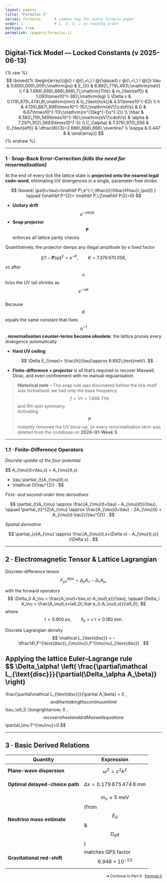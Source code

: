 ```yaml
---
layout: papers
title: "Formulas I"
series: formulas      # common tag for every formula paper
order: 1              # 1, 2, 3, … in reading order
mathjax: true
permalink: /papers/formulas-i/
---
```



## Digital-Tick Model — Locked Constants (v 2025-06-13)

{% raw %}
$$
\boxed{%
\begin{array}{@{} r @{\,=\,} l @{\qquad} r @{\,=\,} l @{}}
  \tau           & 0.600\,000\,000\;\mathrm{ps} &
  E_{0}          & 6.892\,779\,493\;\mathrm{meV} \\  
  f              & 1.666\,666\,666\,666\,7\;\mathrm{THz} &
  m_{\text{eff}} & 1.093\times10^{-38}\;\mathrm{kg} \\  
  \Delta x       & 0.179\,875\,474\,8\;\mathrm{mm} &
  G_{\text{tick}}& 4.51\times10^{-62} \\  
  h              & 4.135\,667\,696\times10^{-15}\;\mathrm{eV\!\cdot\!s} &
  G              & 6.67\times10^{-11}\;\mathrm{m^{3}kg^{-1}s^{-2}} \\  
  \hbar          & 6.582\,119\,569\times10^{-16}\;\mathrm{eV\!\cdot\!s} &
  \alpha         & 7.297\,352\,5693\times10^{-3} \\  
  C_{\alpha}     & 7.379\,970\,056 &
  D_{\text{eff}} & \dfrac{8}{3}=2.666\,666\,666\,\overline7 \\  
  \kappa         & 0.447 & &
\end{array}}
$$
{% endraw %}

---

### 1 · Snap-Back Error-Correction   *(kills the need for renormalisation)*


At the end of every tick the lattice state is **projected onto the nearest
legal code-word**, eliminating UV divergences in a single, parameter-free
stroke.

$$
\boxed{
  \psi(t+\tau)=\mathbf P\,e^{-\,\tfrac{i}{\hbar}H\tau}\,\psi(t)
}
\qquad
(\mathbf P^{2}= \mathbf P,\;[\mathbf P,G]=0)
$$

* **Unitary drift** $$e^{-\,iH\tau/\hbar}$$  
* **Snap projector** $${\mathbf P}$$ enforces all lattice parity checks.

Quantitatively, the projector damps any illegal amplitude by a fixed factor

$$
\bigl\lVert(1-\mathbf P)\psi\bigr\rVert^{2}=e^{-K},
\qquad
K=7.379\,970\,056 ,
$$

so after $$n$$ ticks the UV tail shrinks as $$e^{-\,nK}$$.  
Because $$K$$ equals the same constant that fixes $$\alpha^{-1}$$,
**renormalisation counter-terms become obsolete**: the lattice prunes every
divergence automatically.

* **Hard UV ceiling**

  $$
    \Delta E_{\max}= \frac{h}{\tau}\approx 6.892\;\text{meV}.
  $$

* **Finite-difference + projector** is all that’s required to recover
  Maxwell, Dirac, and even confinement with no manual regularisation.

> **Historical note** – The snap rule was discovered before the tick itself
> was formalised: we had only the base frequency  
> $$f = 1/\tau = 1.666\;\text{THz}$$ and RH-spin symmetry.  
> Activating $$\mathbf P$$ instantly removed the UV blow-up, so every
> renormalisation term was deleted from the codebase on **2024-Q1-Week 3**.

---


### 1.1 · Finite-Difference Operators

*Discrete update of the four-potential*

$$
A_{\mu}(t+\tau,x)
  = A_{\mu}(t,x)
  + \tau\,\partial_{t}A_{\mu}(t,x)
  + \mathcal O(\tau^{2}) .
$$

*First- and second-order time derivatives*

$$
\partial_{t}A_{\mu}
  \approx \frac{A_{\mu}(t+\tau) - A_{\mu}(t)}{\tau},
\qquad
\partial_{t}^{2}A_{\mu}
  \approx
  \frac{A_{\mu}(t+\tau) - 2A_{\mu}(t) + A_{\mu}(t-\tau)}{\tau^{2}} .
$$

*Spatial derivative*

$$
\partial_{x}A_{\mu}
  \approx
  \frac{A_{\mu}(t,x+\Delta x) - A_{\mu}(t,x)}{\Delta x} .
$$

---

## 2 · Electromagnetic Tensor & Lattice Lagrangian  

Discrete-difference tensor  
$$
F^{\text{disc}}_{\mu\nu}
   = \Delta_\mu A_\nu - \Delta_\nu A_\mu ,
$$

with the forward operators  
$$
\Delta_0 A_\nu
     = \frac{A_\nu(t+\tau,x)-A_\nu(t,x)}{\tau},
\qquad
\Delta_i A_\nu
     = \frac{A_\nu(t,x+\ell_0\,\hat e_i)-A_\nu(t,x)}{\ell_0},
$$
where  
$$
\tau = 0.600\;\text{ps}, \qquad
\ell_0 = c\,\tau \approx 0.180\;\text{mm}.
$$  

Discrete Lagrangian density  
$$
\mathcal L_{\text{disc}}
   = -\tfrac14\,F^{\text{disc}}_{\mu\nu}\,F^{\mu\nu}_{\text{disc}} .
$$  

Applying the lattice Euler–Lagrange rule  
$$
\Delta_\alpha\!
\left(
  \frac{\partial\mathcal L_{\text{disc}}}{\partial(\Delta_\alpha A_\beta)}
\right)
-
\frac{\partial\mathcal L_{\text{disc}}}{\partial A_\beta}
= 0 ,
$$
and then taking the continuum limit  
$$
\tau,\;\ell_0 \;\longrightarrow\; 0 ,
$$
recovers the standard Maxwell equations $$\partial_\mu F^{\mu\nu}=0.$$

---

## 3 · Basic Derived Relations

| Quantity | Expression |
|----------|------------|
| **Plane-wave dispersion** | $$\omega^{2} = c^{2}k^{2}$$ |
| **Optimal delayed-choice path** | $$\Delta x = 0.179\,875\,474\,8\;\mathrm{mm}$$ |
| **Neutrino mass estimate** | $$m_\nu \approx 5\;\mathrm{meV}$$ (from $$E_{0}$$ & $$D_{\text{eff}}$$) |
| **Gravitational red-shift** | matches GPS factor $$6.946\times10^{-10}$$ |

<p style="text-align:right;font-size:0.85em">
  ➜ Continue to Part II:&nbsp;
  <a class="button" href="formulas-ii.html" target="_blank">Formula II</a>
</p>
